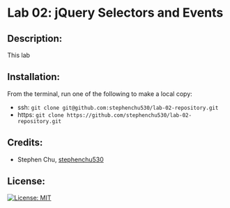 # Lab 02: jQuery Selectors and Events

## Description:
This lab

## Installation:
From the terminal, run one of the following to make a local copy:
* ssh: `git clone git@github.com:stephenchu530/lab-02-repository.git`
* https: `git clone https://github.com/stephenchu530/lab-02-repository.git`

## Credits:
* Stephen Chu, [stephenchu530](https://github.com/stephenchu530)

## License:
[![License: MIT](https://img.shields.io/badge/License-MIT-yellow.svg)](https://github.com/stephenchu530/lab-02-repository/blob/master/LICENSE)
